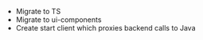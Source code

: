 - Migrate to TS
- Migrate to ui-components
- Create start client which proxies backend calls to Java
